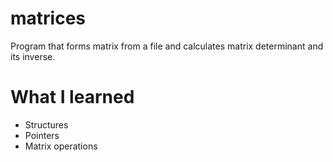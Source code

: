 # matrices
Program that forms matrix from a file and calculates matrix determinant and its inverse.

# What I learned
- Structures
- Pointers
- Matrix operations
